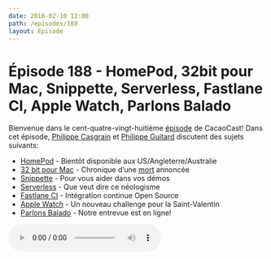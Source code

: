 ```yaml
---
date: 2018-02-10 12:00
path: /episodes/188
layout: Episode
---
```

# Épisode 188 - HomePod, 32bit pour Mac, Snippette, Serverless, Fastlane CI, Apple Watch, Parlons Balado
<p>Bienvenue dans le cent-quatre-vingt-huitième <a href="https://archive.org/download/cacaocast/cacaocast_188.mp3" title="CacaoCast Episode 188">épisode</a> de CacaoCast! Dans cet épisode, <a href="http://www.twitter.com/philippec" title="Philippe Casgrain sur Twitter">Philippe Casgrain</a> et <a href="http://www.twitter.com/philippeguitard" title="Philippe Guitard sur Twitter">Philippe Guitard</a> discutent des sujets suivants:</p>
<ul><li><a href="https://www.apple.com/homepod/" title="HomePod">HomePod</a> - Bientôt disponible aux US/Angleterre/Australie </li>
<li><a href="https://developer.apple.com/news/?id=01242018d" title="32 bit pour Mac">32 bit pour Mac</a> - Chronique d’une <a href="https://twitter.com/jckarter/status/958749452881113088">mort</a> annoncée</li>
<li><a href="http://Snippette.com" title="Snippette">Snippette</a> - Pour vous aider dans vos démos</li>
<li><a href="http://thepowerofserverless.info/" title="Serverless">Serverless</a> - Que veut dire ce néologisme</li>
<li><a href="https://github.com/fastlane/ci" title="Fastlane CI">Fastlane CI</a> - Intégration continue Open Source</li>
<li><a href="https://9to5mac.com/2018/02/02/february-apple-watch-activity-challenge-heart-month/" title="Apple Watch">Apple Watch</a> - Un nouveau challenge pour la Saint-Valentin</li>
<li><a href="https://baladoquebec.ca/#!/parlons-balado/parlons-balado-cacaocast" title="Parlons Balado">Parlons Balado</a> - Notre entrevue est en ligne!</li>
</ul>
<p><audio controls><source src="https://archive.org/download/cacaocast/cacaocast_188.mp3" type="audio/mpeg"><source src="https://archive.org/download/cacaocast/cacaocast_188.mp3" type="audio/mp4">Votre navigateur ne supporte pas l'élément audio / Your browser does not support the audio element.</audio></p>
